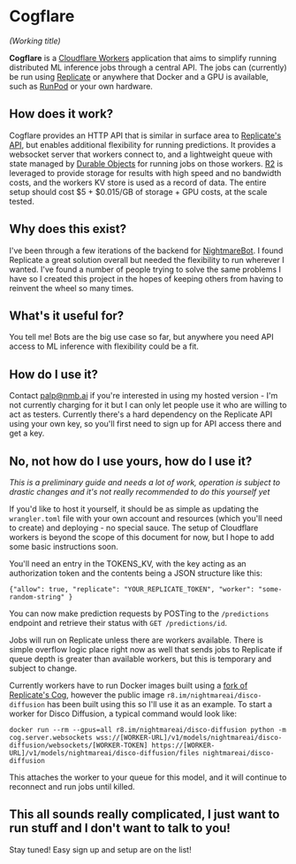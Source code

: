 # Cogflare 
*(Working title)*

**Cogflare** is a [Cloudflare Workers](https://workers.cloudflare.com/) application that aims to simplify running distributed ML inference jobs through a central API. The jobs can (currently) be run using [Replicate](https://www.replicate.com/) or anywhere that Docker and a GPU is available, such as [RunPod](https://runpod.io) or your own hardware.

## How does it work?
Cogflare provides an HTTP API that is similar in surface area to [Replicate's API](https://replicate.com/api), but enables additional flexibility for running predictions. It provides a websocket server that workers connect to, and a lightweight queue with state managed by [Durable Objects](https://www.cloudflare.com/cloudflare-workers-durable-objects-beta) for running jobs on those workers. [R2](https://www.cloudflare.com/products/r2/) is leveraged to provide storage for results with high speed and no bandwidth costs, and the workers KV store is used as a record of data. The entire setup should cost $5 + $0.015/GB of storage + GPU costs, at the scale tested. 

## Why does this exist?
I've been through a few iterations of the backend for [NightmareBot](https://github.com/NightmareAI/NightmareBot). I found Replicate a great solution overall but needed the flexibility to run wherever I wanted. I've found a number of people trying to solve the same problems I have so I created this project in the hopes of keeping others from having to reinvent the wheel so many times.

## What's it useful for?
You tell me! Bots are the big use case so far, but anywhere you need API access to ML inference with flexibility could be a fit.

## How do I use it?
Contact [palp@nmb.ai](mailto:palp@nmb.ai) if you're interested in using my hosted version - I'm not currently charging for it but I can only let people use it who are willing to act as testers. Currently there's a hard dependency on the Replicate API using your own key, so you'll first need to sign up for API access there and get a key. 

## No, not how do I use yours, how do I use it?
*This is a preliminary guide and needs a lot of work, operation is subject to drastic changes and it's not really recommended to do this yourself yet*

If you'd like to host it yourself, it should be as simple as updating the `wrangler.toml` file with your own account and resources (which you'll need to create) and deploying - no special sauce. The setup of Cloudflare workers is beyond the scope of this document for now, but I hope to add some basic instructions soon.

You'll need an entry in the TOKENS_KV, with the key acting as an authorization token and the contents being a JSON structure like this:
```
{"allow": true, "replicate": "YOUR_REPLICATE_TOKEN", "worker": "some-random-string" }
```
You can now make prediction requests by POSTing to the `/predictions` endpoint and retrieve their status with `GET /predictions/id`. 

Jobs will run on Replicate unless there are workers available. There is simple overflow logic place right now as well that sends jobs to Replicate if queue depth is greater than available workers, but this is temporary and subject to change.

Currently workers have to run Docker images built using a [fork of Replicate's Cog](https://github.com/NightmareAI/cog), however the public image `r8.im/nightmareai/disco-diffusion` has been built using this so I'll use it as an example. To start a worker for Disco Diffusion, a typical command would look like:
```
docker run --rm --gpus=all r8.im/nightmareai/disco-diffusion python -m cog.server.websockets wss://[WORKER-URL]/v1/models/nightmareai/disco-diffusion/websockets/[WORKER-TOKEN] https://[WORKER-URL]/v1/models/nightmareai/disco-diffusion/files nightmareai/disco-diffusion
```
This attaches the worker to your queue for this model, and it will continue to reconnect and run jobs until killed.

## This all sounds really complicated, I just want to run stuff and I don't want to talk to you!
Stay tuned! Easy sign up and setup are on the list!
